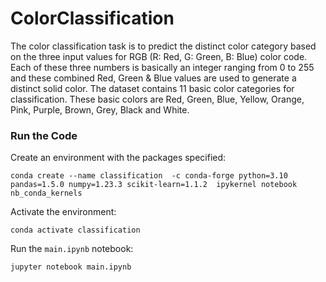 # ColorClassification
The color classification task is to predict the distinct color category based on the three 
input values for RGB (R: Red, G: Green, B: Blue) color code. Each of these three numbers is 
basically an integer ranging from 0 to 255 and these combined Red, Green & Blue values are 
used to generate a distinct solid color. The dataset contains 11 basic color categories for 
classification. These basic colors are Red, Green, Blue, Yellow, Orange, Pink, Purple, Brown, 
Grey, Black and White.

### Run the Code


Create an environment with the packages specified:

```conda create --name classification  -c conda-forge python=3.10 pandas=1.5.0 numpy=1.23.3 scikit-learn=1.1.2  ipykernel notebook nb_conda_kernels```

Activate the environment:

`conda activate classification`

Run the `main.ipynb` notebook:

```jupyter notebook main.ipynb```
